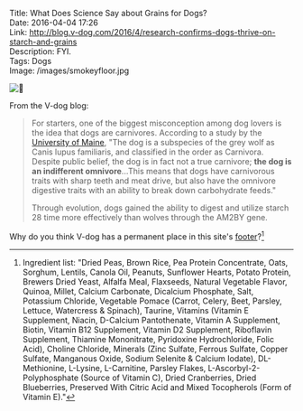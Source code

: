 Title: What Does Science Say about Grains for Dogs?  
Date: 2016-04-04 17:26  
Link: http://blog.v-dog.com/2016/4/research-confirms-dogs-thrive-on-starch-and-grains  
Description: FYI.  
Tags: Dogs  
Image: /images/smokeyfloor.jpg  

![🐺][1] <!-- {No figure} -->

From the V-dog blog:

> For starters, one of the biggest misconception among dog lovers is the idea that dogs are carnivores. According to a study by the [University of Maine][2], "The dog is a subspecies of the grey wolf as Canis lupus familiaris, and classified in the order as Carnivora. Despite public belief, the dog is in fact not a true carnivore; **the dog is an indifferent omnivore**...This means that dogs have carnivorous traits with sharp teeth and meat drive, but also have the omnivore digestive traits with an ability to break down carbohydrate feeds."
>
> Through evolution, dogs gained the ability to digest and utilize starch 28 time more effectively than wolves through the AM2BY gene.

Why do you think V-dog has a permanent place in this site's [footer][3]?[^1]

[^1]: Ingredient list: "Dried Peas, Brown Rice, Pea Protein Concentrate, Oats, Sorghum, Lentils, Canola Oil, Peanuts, Sunflower Hearts, Potato Protein, Brewers Dried Yeast, Alfalfa Meal, Flaxseeds, Natural Vegetable Flavor, Quinoa, Millet, Calcium Carbonate, Dicalcium Phosphate, Salt, Potassium Chloride, Vegetable Pomace (Carrot, Celery, Beet, Parsley, Lettuce, Watercress & Spinach), Taurine, Vitamins (Vitamin E Supplement, Niacin, D-Calcium Pantothenate, Vitamin A Supplement, Biotin, Vitamin B12 Supplement, Vitamin D2 Supplement, Riboflavin Supplement, Thiamine Mononitrate, Pyridoxine Hydrochloride, Folic Acid), Choline Chloride, Minerals (Zinc Sulfate, Ferrous Sulfate, Copper Sulfate, Manganous Oxide, Sodium Selenite & Calcium Iodate), DL-Methionine, L-Lysine, L-Carnitine, Parsley Flakes, L-Ascorbyl-2-Polyphosphate (Source of Vitamin C), Dried Cranberries, Dried Blueberries, Preserved With Citric Acid and Mixed Tocopherols (Form of Vitamin E)."

[1]: /images/smokeyfloor.jpg "Smokey on the floor"
[2]: http://digitalcommons.library.umaine.edu/cgi/viewcontent.cgi?article=1181&context=honors "University of Main research on grains for dogs"
[3]: #footer "Footer of this site"